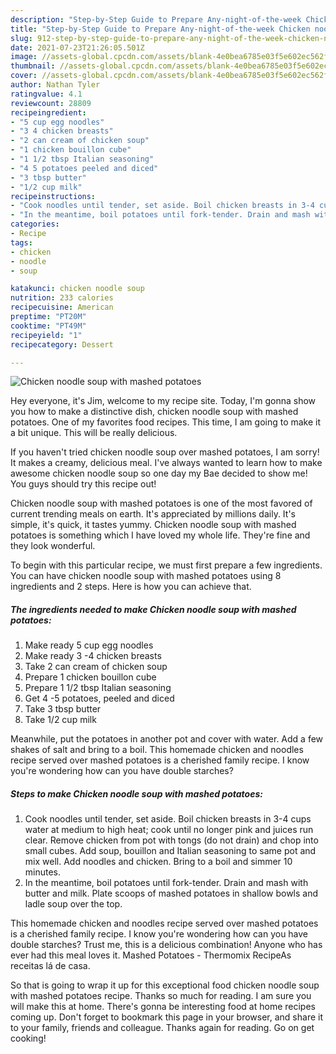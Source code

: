 ```yaml
---
description: "Step-by-Step Guide to Prepare Any-night-of-the-week Chicken noodle soup with mashed potatoes"
title: "Step-by-Step Guide to Prepare Any-night-of-the-week Chicken noodle soup with mashed potatoes"
slug: 912-step-by-step-guide-to-prepare-any-night-of-the-week-chicken-noodle-soup-with-mashed-potatoes
date: 2021-07-23T21:26:05.501Z
image: //assets-global.cpcdn.com/assets/blank-4e0bea6785e03f5e602ec562f230caae08da540cada707380b4fe1bbebba43da.png
thumbnail: //assets-global.cpcdn.com/assets/blank-4e0bea6785e03f5e602ec562f230caae08da540cada707380b4fe1bbebba43da.png
cover: //assets-global.cpcdn.com/assets/blank-4e0bea6785e03f5e602ec562f230caae08da540cada707380b4fe1bbebba43da.png
author: Nathan Tyler
ratingvalue: 4.1
reviewcount: 28809
recipeingredient:
- "5 cup egg noodles"
- "3 4 chicken breasts"
- "2 can cream of chicken soup"
- "1 chicken bouillon cube"
- "1 1/2 tbsp Italian seasoning"
- "4 5 potatoes peeled and diced"
- "3 tbsp butter"
- "1/2 cup milk"
recipeinstructions:
- "Cook noodles until tender, set aside. Boil chicken breasts in 3-4 cups water at medium to high heat; cook until no longer pink and juices run clear. Remove chicken from pot with tongs (do not drain) and chop into small cubes. Add soup, bouillon and Italian seasoning to same pot and mix well. Add noodles and chicken. Bring to a boil and simmer 10 minutes."
- "In the meantime, boil potatoes until fork-tender. Drain and mash with butter and milk. Plate scoops of mashed potatoes in shallow bowls and ladle soup over the top."
categories:
- Recipe
tags:
- chicken
- noodle
- soup

katakunci: chicken noodle soup 
nutrition: 233 calories
recipecuisine: American
preptime: "PT20M"
cooktime: "PT49M"
recipeyield: "1"
recipecategory: Dessert

---
```



![Chicken noodle soup with mashed potatoes](//assets-global.cpcdn.com/assets/blank-4e0bea6785e03f5e602ec562f230caae08da540cada707380b4fe1bbebba43da.png)

Hey everyone, it's Jim, welcome to my recipe site. Today, I'm gonna show you how to make a distinctive dish, chicken noodle soup with mashed potatoes. One of my favorites food recipes. This time, I am going to make it a bit unique. This will be really delicious.

If you haven&#39;t tried chicken noodle soup over mashed potatoes, I am sorry! It makes a creamy, delicious meal. I&#39;ve always wanted to learn how to make awesome chicken noodle soup so one day my Bae decided to show me! You guys should try this recipe out!

Chicken noodle soup with mashed potatoes is one of the most favored of current trending meals on earth. It's appreciated by millions daily. It's simple, it's quick, it tastes yummy. Chicken noodle soup with mashed potatoes is something which I have loved my whole life. They're fine and they look wonderful.


To begin with this particular recipe, we must first prepare a few ingredients. You can have chicken noodle soup with mashed potatoes using 8 ingredients and 2 steps. Here is how you can achieve that.

<!--inarticleads1-->

##### The ingredients needed to make Chicken noodle soup with mashed potatoes:

1. Make ready 5 cup egg noodles
1. Make ready 3 -4 chicken breasts
1. Take 2 can cream of chicken soup
1. Prepare 1 chicken bouillon cube
1. Prepare 1 1/2 tbsp Italian seasoning
1. Get 4 -5 potatoes, peeled and diced
1. Take 3 tbsp butter
1. Take 1/2 cup milk


Meanwhile, put the potatoes in another pot and cover with water. Add a few shakes of salt and bring to a boil. This homemade chicken and noodles recipe served over mashed potatoes is a cherished family recipe. I know you&#39;re wondering how can you have double starches? 

<!--inarticleads2-->

##### Steps to make Chicken noodle soup with mashed potatoes:

1. Cook noodles until tender, set aside. Boil chicken breasts in 3-4 cups water at medium to high heat; cook until no longer pink and juices run clear. Remove chicken from pot with tongs (do not drain) and chop into small cubes. Add soup, bouillon and Italian seasoning to same pot and mix well. Add noodles and chicken. Bring to a boil and simmer 10 minutes.
1. In the meantime, boil potatoes until fork-tender. Drain and mash with butter and milk. Plate scoops of mashed potatoes in shallow bowls and ladle soup over the top.


This homemade chicken and noodles recipe served over mashed potatoes is a cherished family recipe. I know you&#39;re wondering how can you have double starches? Trust me, this is a delicious combination! Anyone who has ever had this meal loves it. Mashed Potatoes - Thermomix RecipeAs receitas lá de casa. 

So that is going to wrap it up for this exceptional food chicken noodle soup with mashed potatoes recipe. Thanks so much for reading. I am sure you will make this at home. There's gonna be interesting food at home recipes coming up. Don't forget to bookmark this page in your browser, and share it to your family, friends and colleague. Thanks again for reading. Go on get cooking!
